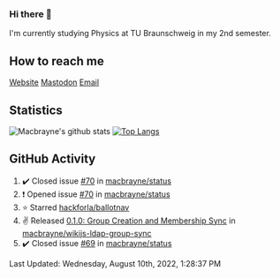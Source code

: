 ### Hi there 👋
I'm currently studying Physics at TU Braunschweig in my 2nd semester.

## How to reach me
[Website](https://florentin-schleuss.de)
[Mastodon](https://norden.social/@florentin)
[Email](mailto:hello@macbrayne.de)

## Statistics
![Macbrayne's github stats](https://github-readme-stats.vercel.app/api?username=macbrayne&count_private=true&show_icons=true&hide_rank=true&custom_title=macbrayne's%20GitHub%20Stats)
[![Top Langs](https://github-readme-stats.vercel.app/api/top-langs/?username=macbrayne&exclude_repo=liftron&layout=compact)](https://github.com/anuraghazra/github-readme-stats)
## GitHub Activity

<!--RECENT_ACTIVITY:start-->
1. ✔️ Closed issue [#70](https://github.com/macbrayne/status/issues/70) in [macbrayne/status](https://github.com/macbrayne/status)
2. ❗️ Opened issue [#70](https://github.com/macbrayne/status/issues/70) in [macbrayne/status](https://github.com/macbrayne/status)
3. ⭐ Starred [hackforla/ballotnav](https://github.com/hackforla/ballotnav)
4. ✌️ Released [0.1.0: Group Creation and Membership Sync](https://github.com/macbrayne/wikijs-ldap-group-sync/releases/tag/0.1.0) in [macbrayne/wikijs-ldap-group-sync](https://github.com/macbrayne/wikijs-ldap-group-sync)
5. ✔️ Closed issue [#69](https://github.com/macbrayne/status/issues/69) in [macbrayne/status](https://github.com/macbrayne/status)
<!--RECENT_ACTIVITY:end-->

<!--RECENT_ACTIVITY:last_update-->
Last Updated: Wednesday, August 10th, 2022, 1:28:37 PM
<!--RECENT_ACTIVITY:last_update_end-->


<!--
**macbrayne/macbrayne** is a ✨ _special_ ✨ repository because its `README.md` (this file) appears on your GitHub profile.

Here are some ideas to get you started:

- 🔭 I’m currently working on ...
- 🌱 I’m currently learning ...
- 👯 I’m looking to collaborate on ...
- 🤔 I’m looking for help with ...
- 💬 Ask me about ...
- 📫 How to reach me: ...
- 😄 Pronouns: ...
- ⚡ Fun fact: ...
-->
